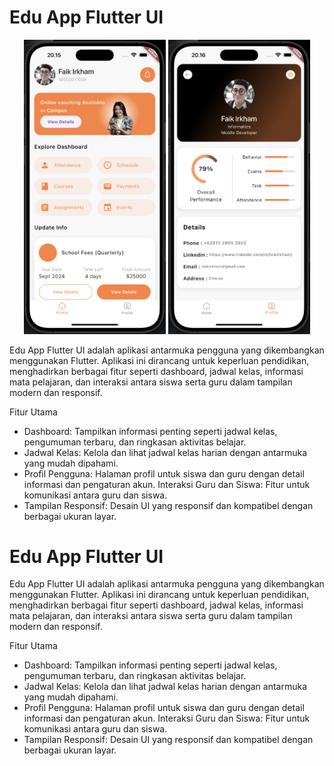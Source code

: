 # Edu App Flutter UI

<p align="center">
  <img src="assets/ui/home.png" alt="Home Page" width="45%" />
  <img src="assets/ui/profile.png" alt="Profile Page" width="45%" />
</p>

Edu App Flutter UI adalah aplikasi antarmuka pengguna yang dikembangkan menggunakan Flutter. Aplikasi ini dirancang untuk keperluan pendidikan, menghadirkan berbagai fitur seperti dashboard, jadwal kelas, informasi mata pelajaran, dan interaksi antara siswa serta guru dalam tampilan modern dan responsif.

Fitur Utama

- Dashboard: Tampilkan informasi penting seperti jadwal kelas, pengumuman terbaru, dan ringkasan aktivitas belajar.
- Jadwal Kelas: Kelola dan lihat jadwal kelas harian dengan antarmuka yang mudah dipahami.
- Profil Pengguna: Halaman profil untuk siswa dan guru dengan detail informasi dan pengaturan akun.
  Interaksi Guru dan Siswa: Fitur untuk komunikasi antara guru dan siswa.
- Tampilan Responsif: Desain UI yang responsif dan kompatibel dengan berbagai ukuran layar.

# Edu App Flutter UI

Edu App Flutter UI adalah aplikasi antarmuka pengguna yang dikembangkan menggunakan Flutter. Aplikasi ini dirancang untuk keperluan pendidikan, menghadirkan berbagai fitur seperti dashboard, jadwal kelas, informasi mata pelajaran, dan interaksi antara siswa serta guru dalam tampilan modern dan responsif.

Fitur Utama

- Dashboard: Tampilkan informasi penting seperti jadwal kelas, pengumuman terbaru, dan ringkasan aktivitas belajar.
- Jadwal Kelas: Kelola dan lihat jadwal kelas harian dengan antarmuka yang mudah dipahami.
- Profil Pengguna: Halaman profil untuk siswa dan guru dengan detail informasi dan pengaturan akun.
  Interaksi Guru dan Siswa: Fitur untuk komunikasi antara guru dan siswa.
- Tampilan Responsif: Desain UI yang responsif dan kompatibel dengan berbagai ukuran layar.
